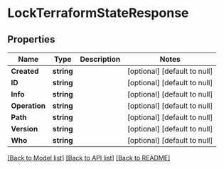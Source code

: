 # LockTerraformStateResponse

## Properties
Name | Type | Description | Notes
------------ | ------------- | ------------- | -------------
**Created** | **string** |  | [optional] [default to null]
**ID** | **string** |  | [optional] [default to null]
**Info** | **string** |  | [optional] [default to null]
**Operation** | **string** |  | [optional] [default to null]
**Path** | **string** |  | [optional] [default to null]
**Version** | **string** |  | [optional] [default to null]
**Who** | **string** |  | [optional] [default to null]

[[Back to Model list]](../README.md#documentation-for-models) [[Back to API list]](../README.md#documentation-for-api-endpoints) [[Back to README]](../README.md)


